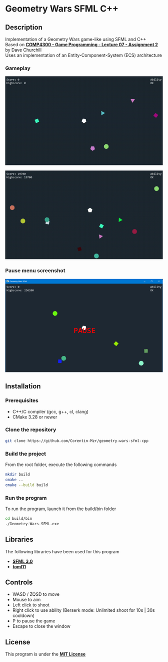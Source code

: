 # Geometry Wars SFML C++

## Description

Implementation of a Geometry Wars game-like using SFML and C++  
Based on [**COMP4300 - Game Programming - Lecture 07 - Assignment 2**](https://www.youtube.com/watch?v=-ugbLQlw_VM) by Dave Churchill  
Uses an implementation of an Entity-Component-System (ECS) architecture  

### Gameplay

![**In game gameplay**](normal_shoot.gif)

![**In game ability use**](ability_shoot.gif)

### Pause menu screenshot

![**Pause menu**](screenshot.png)

## Installation

### Prerequisites

- C++/C compiler (gcc, g++, cl, clang)
- CMake 3.28 or newer

### Clone the repository

```bash
git clone https://github.com/Corentin-Mzr/geometry-wars-sfml-cpp
```

### Build the project

From the root folder, execute the following commands

```bash
mkdir build
cmake ..
cmake --build build
```

### Run the program

To run the program, launch it from the build/bin folder

```bash
cd build/bin
./Geometry-Wars-SFML.exe
```

## Libraries

The following libraries have been used for this program

- [**SFML 3.0**](https://github.com/SFML/SFML)
- [**toml11**](https://github.com/ToruNiina/toml11)

## Controls

- WASD / ZQSD to move
- Mouse to aim
- Left click to shoot
- Right click to use ability (Berserk mode: Unlimited shoot for 10s | 30s cooldown)
- P to pause the game
- Escape to close the window

## License

This program is under the [**MIT License**](LICENSE.md)
